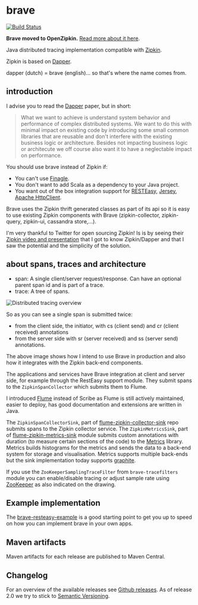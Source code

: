 # brave #

[![Build Status](https://travis-ci.org/openzipkin/brave.svg?branch=master)](https://travis-ci.org/openzipkin/brave)

**Brave moved to OpenZipkin.** [Read more about it here](http://kdevlog.blogspot.de/2015/07/brave-moved-to-openzipkin-org.html).

Java distributed tracing implementation compatible with [Zipkin](https://github.com/twitter/zipkin/).

Zipkin is based on [Dapper](http://research.google.com/pubs/pub36356.html).

dapper (dutch) = brave (english)... so that's where the name comes from.

## introduction ##

I advise you to read the [Dapper](http://research.google.com/pubs/pub36356.html) paper, but in
short:

> What we want to achieve is understand system behavior and performance of complex distributed systems.
> We want to do this with minimal impact on existing code by introducing some small common libraries that
> are reusable and don't interfere with the existing business logic or architecture. Besides not impacting
> business logic or architecute we off course also want it to have a neglectable impact on performance.

You should use brave instead of Zipkin if:

*   You can't use [Finagle](https://github.com/twitter/finagle).
*   You don't want to add Scala as a dependency to your Java project.
*   You want out of the box integration support for [RESTEasy](http://resteasy.jboss.org), [Jersey](https://jersey.java.net), [Apache HttpClient](http://hc.apache.org/httpcomponents-client-4.3.x/index.html).

Brave uses the Zipkin thrift generated classes as part of its api so it is easy to use existing
Zipkin components with Brave (zipkin-collector, zipkin-query, zipkin-ui, cassandra store,...). 

I'm very thankful to Twitter for open sourcing
Zipkin! Is is by seeing their [Zipkin video and presentation](http://www.infoq.com/presentations/Zipkin) that
I got to know Zipkin/Dapper and that I saw the potential and the simplicity of the solution.


## about spans, traces and architecture ##

*   span: A single client/server request/response. Can have an optional parent span id and is part of a trace.
*   trace: A tree of spans.


![Distributed tracing overview](https://raw.github.com/wiki/kristofa/brave/distributed_tracing.png)

So as you can see a single span is submitted twice:

*   from the client side, the initiator, with cs (client send) and cr (client received) annotations 
*   from the server side with sr (server received) and ss (server send) annotations.

The above image shows how I intend to use Brave in production and also how it integrates with the Zipkin back-end components. 

The applications and services have Brave integration at client and server side, for example through the RestEasy support module.
They submit spans to the `ZipkinSpanCollector` which submits them to Flume.

I introduced [Flume](http://flume.apache.org/) instead of Scribe as Flume is still actively maintained, easier to deploy,
has good documentation and extensions are written in Java.

The `ZipkinSpanCollectorSink`, part of [flume-zipkin-collector-sink](http://github.com/kristofa/flume-zipkin-collector-sink) repo submits spans to the Zipkin collector service.
The `ZipkinMetricsSink`, part of [flume-zipkin-metrics-sink](http://github.com/kristofa/flume-zipkin-metrics-sink) module submits custom annotations with duration (to measure certain sections
of the code) to the [Metrics](http://metrics.codahale.com) library.  Metrics builds histograms for the metrics and sends the data
to a back-end system for storage and visualisation. Metrics supports multiple back-ends but the sink implementation today supports
[graphite](http://graphite.wikidot.com).

If you use the `ZooKeeperSamplingTraceFilter` from `brave-tracefilters` module you can enable/disable tracing or adjust
sample rate using [ZooKeeper](http://zookeeper.apache.org) as also indicated on the drawing.


## Example implementation ##

The [brave-resteasy-example](https://github.com/kristofa/brave-resteasy-example) is a good starting point 
to get you up to speed on how you can implement brave in your own apps.

## Maven artifacts ##

Maven artifacts for each release are published to Maven Central. 

## Changelog ##

For an overview of the available releases see [Github releases](https://github.com/kristofa/brave/releases).
As of release 2.0 we try to stick to [Semantic Versioning](http://semver.org).
